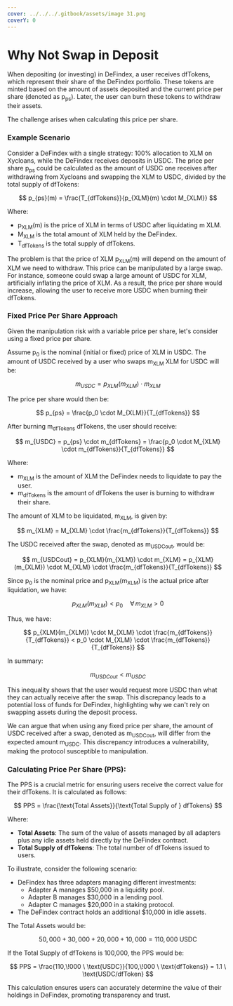 ```yaml
---
cover: ../../../.gitbook/assets/image 31.png
coverY: 0
---
```


# Why Not Swap in Deposit

When depositing (or investing) in DeFindex, a user receives dfTokens, which represent their share of the DeFindex portfolio. These tokens are minted based on the amount of assets deposited and the current price per share (denoted as p<sub>ps</sub>). Later, the user can burn these tokens to withdraw their assets.

The challenge arises when calculating this price per share.

### Example Scenario

Consider a DeFindex with a single strategy: 100% allocation to XLM on Xycloans, while the DeFindex receives deposits in USDC. The price per share p<sub>ps</sub> could be calculated as the amount of USDC one receives after withdrawing from Xycloans and swapping the XLM to USDC, divided by the total supply of dfTokens:

$$
p_{ps}(m) = \frac{T_{dfTokens}}{p_{XLM}(m) \cdot M_{XLM}}
$$

Where:

* p<sub>XLM</sub>(m) is the price of XLM in terms of USDC after liquidating m XLM.
* M<sub>XLM</sub> is the total amount of XLM held by the DeFindex.
* T<sub>dfTokens</sub> is the total supply of dfTokens.

The problem is that the price of XLM p<sub>XLM</sub>(m) will depend on the amount of XLM we need to withdraw. This price can be manipulated by a large swap. For instance, someone could swap a large amount of USDC for XLM, artificially inflating the price of XLM. As a result, the price per share would increase, allowing the user to receive more USDC when burning their dfTokens.

### Fixed Price Per Share Approach

Given the manipulation risk with a variable price per share, let's consider using a fixed price per share.

Assume p<sub>0</sub> is the nominal (initial or fixed) price of XLM in USDC. The amount of USDC received by a user who swaps m<sub>XLM</sub> XLM for USDC will be:

$$
m_{USDC} = p_{XLM}(m_{XLM}) \cdot m_{XLM}
$$

The price per share would then be:

$$
p_{ps} = \frac{p_0 \cdot M_{XLM}}{T_{dfTokens}}
$$

After burning m<sub>dfTokens</sub> dfTokens, the user should receive:

$$
m_{USDC} = p_{ps} \cdot m_{dfTokens} = \frac{p_0 \cdot M_{XLM} \cdot m_{dfTokens}}{T_{dfTokens}}
$$

Where:

* m<sub>XLM</sub> is the amount of XLM the DeFindex needs to liquidate to pay the user.
* m<sub>dfTokens</sub> is the amount of dfTokens the user is burning to withdraw their share.

The amount of XLM to be liquidated, m<sub>XLM</sub>, is given by:

$$
m_{XLM} = M_{XLM} \cdot \frac{m_{dfTokens}}{T_{dfTokens}}
$$

The USDC received after the swap, denoted as m<sub>USDCout</sub>, would be:

$$
m_{USDCout} = p_{XLM}(m_{XLM}) \cdot m_{XLM} = p_{XLM}(m_{XLM}) \cdot M_{XLM} \cdot \frac{m_{dfTokens}}{T_{dfTokens}}
$$

Since p<sub>0</sub> is the nominal price and p<sub>XLM</sub>(m<sub>XLM</sub>) is the actual price after liquidation, we have:

$$
p_{XLM}(m_{XLM}) < p_0 \quad \forall \, m_{XLM} > 0
$$

Thus, we have:

$$
p_{XLM}(m_{XLM}) \cdot M_{XLM} \cdot \frac{m_{dfTokens}}{T_{dfTokens}} < p_0 \cdot M_{XLM} \cdot \frac{m_{dfTokens}}{T_{dfTokens}}
$$

In summary:

$$
m_{USDCout} < m_{USDC}
$$

This inequality shows that the user would request more USDC than what they can actually receive after the swap. This discrepancy leads to a potential loss of funds for DeFindex, highlighting why we can't rely on swapping assets during the deposit process.

We can argue that when using any fixed price per share, the amount of USDC received after a swap, denoted as m<sub>USDCout</sub>, will differ from the expected amount m<sub>USDC</sub>. This discrepancy introduces a vulnerability, making the protocol susceptible to manipulation.

### **Calculating Price Per Share (PPS)**:

The PPS is a crucial metric for ensuring users receive the correct value for their dfTokens. It is calculated as follows:

$$
PPS = \frac{\text{Total Assets}}{\text{Total Supply of } dfTokens}
$$

Where:

* **Total Assets**: The sum of the value of assets managed by all adapters plus any idle assets held directly by the DeFindex contract.
* **Total Supply of dfTokens**: The total number of dfTokens issued to users.

To illustrate, consider the following scenario:

* DeFindex has three adapters managing different investments:
  * Adapter A manages $50,000 in a liquidity pool.
  * Adapter B manages $30,000 in a lending pool.
  * Adapter C manages $20,000 in a staking protocol.
* The DeFindex contract holds an additional $10,000 in idle assets.

The Total Assets would be:

$$
50,000 + 30,000 + 20,000 + 10,000 = 110,000 \text{ USDC}
$$

If the Total Supply of dfTokens is 100,000, the PPS would be:

$$
PPS = \frac{110,\!000 \ \text{USDC}}{100,\!000 \ \text{dfTokens}} = 1.1 \ \text{USDC/dfToken}
$$

This calculation ensures users can accurately determine the value of their holdings in DeFindex, promoting transparency and trust.
